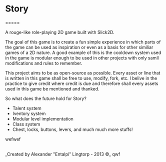 # Story
=====

A rouge-like role-playing 2D game built with Slick2D.

The goal of this game is to create a fun simple experience in which parts of the game can be used as inspiration or even as a basis for other similiar games of a 2D nature. A good example of this is the cooldown system used in the game is modular enough to be used in other projects with only samll modifications and rules to remember. 



This project aims to be as open-source as possible.
Every asset or line that is written in this game shall be free to use, modify, fork, etc. I belive in the practice to give credit where credit is due and therefore shall every assets used in this game be mentioned and thanked.



So what does the future hold for Story?

- Talent system
- Iventory system
- Modular level implementation 
- Class system
- Chest, locks, buttons, levers, and much much more stuffs!


wefwef


<br>
_Created by Alexander "Entalpi" Lingtorp - 2013 ©_
qwf
